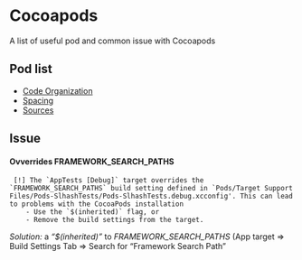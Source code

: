 # Cocoapods

A list of useful pod and common issue with Cocoapods

## Pod list

* [Code Organization](#code-organization)
* [Spacing](#spacing)
* [Sources](#sources)



## Issue

#### Ovverrides FRAMEWORK_SEARCH_PATHS
```
 [!] The `AppTests [Debug]` target overrides the `FRAMEWORK_SEARCH_PATHS` build setting defined in `Pods/Target Support Files/Pods-SlhashTests/Pods-SlhashTests.debug.xcconfig'. This can lead to problems with the CocoaPods installation
    - Use the `$(inherited)` flag, or
    - Remove the build settings from the target.
```

*Solution:* a _“$(inherited)”_ to _FRAMEWORK_SEARCH_PATHS_ (App target => Build Settings Tab => Search for “Framework Search Path”
